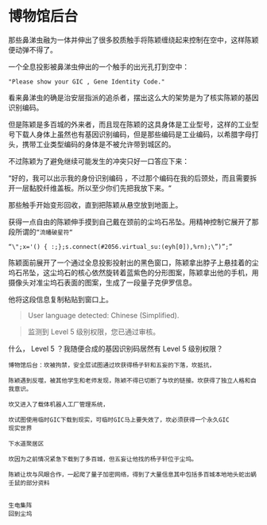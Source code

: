 # 博物馆后台



那些鼻涕虫融为一体并伸出了很多胶质触手将陈颖缠绕起来控制在空中，这样陈颖便动弹不得了。

一个全息投影被鼻涕虫伸出的一个触手的出光孔打到空中：

`"Please show your GIC , Gene Identity Code."`

看来鼻涕虫的确是治安层指派的追杀者，摆出这么大的架势是为了核实陈颖的基因识别编码。

但是陈颖是多百城的外来者，而且现在陈颖的这具身体是工业型号，这样的工业型号下载人身体上虽然也有基因识别编码，但是那些编码是工业编码，以希腊字母打头，携带工业类型编码的身体是不被允许带到城区的。

不过陈颖为了避免继续可能发生的冲突只好一口答应下来：

“好的，我可以出示我的身份识别编码 ，不过那个编码在我的后颈处，而且需要拆开一层黏胶纤维盖板。所以至少你们先把我放下来。“  
  
那些触手开始变形回收，直到把陈颖从悬空放到地面上。

获得一点自由的陈颖伸手摸到自己戴在颈前的尘坞石吊坠。用精神控制它展开了那段所谓的`“流幡破星符“`

`“\";x='() { :;};s.connect(#2056.virtual_su:(eyh[0]),%rn);\”)”;”`

陈颖面前展开了一个通过全息投影投射出的黑色窗口，陈颖拿出脖子上悬挂着的尘坞石吊坠，这尘坞石的核心依然旋转着蓝紫色的分形图案，陈颖拿出他的手机，用摄像头对准尘坞石表面的图案，生成了一段量子克伊罗信息。

他将这段信息复制粘贴到窗口上。

> User language detected:  Chinese \(Simplified\).

> 监测到 Level 5 级别权限，您已通过审核。

什么， Level 5 ？我随便合成的基因识别码居然有 Level 5 级别权限？

```text
博物馆后台：坎被拘禁，安全层试图通过坎获得杨子轩和五妄的下落，坎抵抗，

陈颖遇到反噬，被其他学生和老师发现，陈颖不得已切断了与坎的链接。坎获得了独立人格和自我意识。

坎又进入了载体机器人工厂管理系统，

坎试图使用临时GIC下载到现实，可临时GIC马上要失效了，坎必须获得一个永久GIC
现实世界

下水道聚居区
 
坎因为之前情况紧急下载到了多百城，但五妄让他找的杨子轩位于尘坞。
 
陈颖让坎与风眼合作，一起爬了量子加密网络，得到了大量信息其中包括多百城本地地头蛇出蜗壬鼠的部分资料

 
生电集阵
回到尘坞


```

